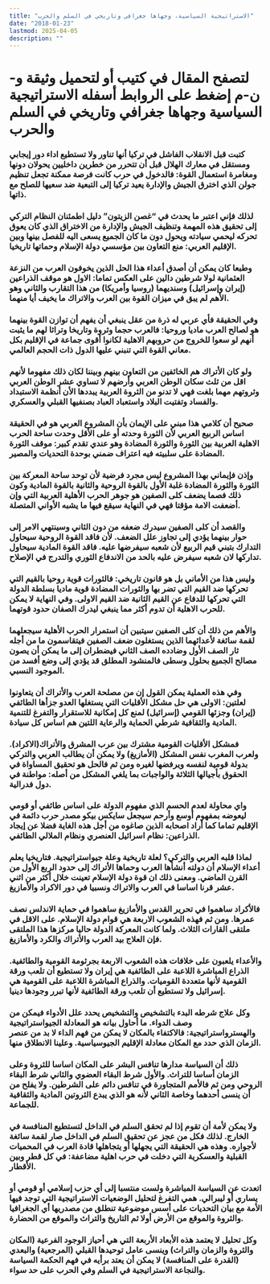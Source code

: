 ```yaml
---
title: "الاستراتيجية السياسية، وجهاها جغرافي وتاريخي في السلم والحرب"
date: "2018-01-23"
lastmod: 2025-04-05
description: ""
---
```

# **لتصفح المقال في كتيب أو لتحميل وثيقة و-ن-م إضغط على الروابط أسفله** **الاستراتيجية السياسية وجهاها جغرافي وتاريخي في السلم والحرب**

### كتبت قبل الانقلاب الفاشل في تركيا أنها تناور ولا تستطيع اداء دور إيجابي ومستقل في معارك الهلال قبل أن تتحرر من خطرين داخليين يحولان دونها ومغامرة استعمال القوة: فالدخول في حرب كانت فرصة ممكنة تجعل تنظيم جولن الذي اخترق الجيش والإدارة يعيد تركيا إلى التبعية ضد سعيها للصلح مع ذاتها.

### لذلك فإني اعتبر ما يحدث في “غصن الزيتون” دليل اطمئنان النظام التركي إلى تحقيق هذه المهمة وتنظيف الجيش والإدارة من الاختراق الذي كان يعوق تحركه ليحمي سيادته ويحول دون ما كان الجميع يسعى اليه للفصل بينها وبين الإقليم العربي: منع التعاون بين مؤسسي دولة الإسلام وحماتها تاريخيا.

### وطبعا كان يمكن أن أصدق أعداء هذا الحل الذين يخوفون العرب من النزعة العثمانية لولا شرطين دالين على العكس تماما: الاول هو موقف الذراعين (إيران وإسرائيل) وسنديهما (روسيا وأمريكا) من هذا التقارب والثاني وهو الأهم لم يبق في ميزان القوة بين العرب والاتراك ما يخيف أيا منهما.

### وفي الحقيقة فأي عربي له ذرة من عقل ينبغي أن يفهم أن توازن القوة بينهما هو لصالح العرب ماديا وروحيا: فالعرب حجما وثروة وتاريخا وتراثا لهم ما يثبت أنهم لو سعوا للخروج من حروبهم الاهلية لكانوا أقوى جماعة في الإقليم بكل معاني القوة التي تنبني عليها الدول ذات الحجم العالمي.

### ولو كان الأتراك هم الخائفين من التعاون بينهم وبيننا لكان ذلك مفهوما لأنهم اقل من ثلث سكان الوطن العربي وأرضهم لا تساوي عشر الوطن العربي وثروتهم مهما بلغت فهي لا تدنو من الثروة العربية يبددها الأن أنظمة الاستبداد والفساد وتفتيت البلاد واستعباد العباد بصنفيها القبلي والعسكري.

### صحيح أن كلامي هذا مبني على الإيمان بأن المشروع العربي هو في الحقيقة اساس الربيع العربي لأن الثورة وحدته أو على الأقل وحدت ساحة الحرب الاهلية العربية بين الثورة والثورة المضادة وهو عندي تقدم كبير: موقف الثورة المضادة على سلبيته فيه اعتراف ضمني بوحدة التحديات والمصير.

### وإذن فإيماني بهذا المشروع ليس مجرد فرضية لأن توحد ساحة المعركة بين الثورة والثورة المضادة غلبة الأول بالقوة الروحية والثانية بالقوة المادية وكون ذلك فصما يضعف كلى الصفين هو جوهر الحرب الأهلية العربية التي وإن أضعفت الامة مؤقتا فهي في النهاية سيقع فيها ما يشبه الأواني المتصلة.

### والقصد أن كلى الصفين سيدرك ضعفه من دون الثاني وسينتهي الامر إلى حوار بينهما يؤدي إلى تجاوز علل الضعف. لأن فاقد القوة الروحية سيحاول التدارك بتبني قيم الربيع لأن شعبه سيفرضها عليه. فاقد القوة المادية سيحاول تداركها لان شعبه سيفرض عليه بالحد من الاندفاع الثوري والتدرج في الإصلاح.

### وليس هذا من الأماني بل هو قانون تاريخي: فالثورات قوية روحيا بالقيم التي تحركها ضد القيم التي تضر بها والثورات المضادة قوية ماديا بسلطة الدولة التي تحركها للدفاع عن القيم الثانية ضد القيم الاولى. وفي النهاية لا يمكن للحرب الاهلية أن تدوم أكثر مما ينبغي ليدرك الصفان حدود قوتهما.

### والأهم من ذلك أن كلى الصفين سيتبين أن استمرار الحرب الأهلية سيجعلهما لقمة سائغة لأعدائهما الذين يستغلون ضعف الصفين فيتقاسمون ما من أجله ثار الصف الأول وضادده الصف الثاني فيضطران إلى ما يمكن أن يصون مصالح الجميع بحلول وسطى فالمنشود المطلق قد يؤدي إلى وضع أفسد من الموجود النسبي.

### وفي هذه العملية يمكن القول إن من مصلحة العرب والأتراك أن يتعاونوا لعلتين: الاولى هي حل مشكل الأقليات التي يستغلها العدو جزأها الطائفي (إيران) وجزئها القومي (إسرائيل) لمنع كل إمكانية للاستقرار والتفرغ للتنمية المادية والثقافية شرطي الحماية والرعاية اللتين هم اساس كل سيادة.

### فمشكل الأقليات القومية مشترك بين عرب المشرق والأتراك(الاكراد). ولعرب المغرب نفس المشكل (الأمازيغ) ولا يمكن أن يطالب العربي والتركي بدولة قومية لنفسه ويرفضها لغيره ومن ثم فالحل هو تحقيق المساواة في الحقوق بأجيالها الثلاثة والواجبات بما يلغي المشكل من أصله: مواطنة في دول فدرالية.

### واي محاولة لعدم الحسم الذي مفهوم الدولة على اساس طائفي أو قومي ليعوضه بمفهوم أوسع وأرحم سيجعل سايكس بيكو مصدر حرب دائمة في الإقليم تماما كما أراد اصحابه الذين صاغوه من أجل هذه الغاية فضلا عن إيجاد الذراعين: نظام اسرائيل العنصري ونظام الملالي الطائفي.

### لماذا قلبه العربي والتركي؟ لعلة تاريخية وعلة جيواستراتيجية. فتاريخيا يعلم أعداء الإسلام أن دولته أنشأها العرب وحماها الأتراك إلى حدود الربع الأول من القرن الماضي. ومعنى ذلك ان قوة دولة الإسلام تعينت خلال أكثر من اثني عشر قرنا اساسا في العرب والاتراك ونسبيا في دور الاكراد والأمازيغ.

### فالأكراد ساهموا في تحرير القدس والأمازيغ ساهموا في حماية الاندلس نصف عمرها. ومن ثم فهذه الشعوب الاربعة هي قوام دولة الإسلام. على الاقل في ملتقى القارات الثلاث. ولما كانت المعركة الدولة حاليا مركزها هذا الملتقى فإن العلاج بيد العرب والأتراك والكرد والأمازيغ.

### والأعداء يلعبون على خلافات هذه الشعوب الاربعة بجرثومة القومية والطائفية. الذراع المباشرة اللاعبة على الطائفية هي إيران ولا تستطيع أن تلعب ورقة القومية لأنها متعددة القوميات. والذراع المباشرة اللاعبة على القومية هي إسرائيل ولا تستطيع أن تلعب ورقة الطائفية لأنها تبرر وجودها دينيا.

### وكل علاج شرطه البدء بالتشخيص والتشخيص يحدد علل الأدواء فيمكن من وصف الدواء. ما أحاول بيانه هو المعادلة الجيواستراتيجية والهسترواستراتيجية: فالاكتفاء بالمكان لا يمكن من فهم الداء لا بد من عنصر الزمان الذي حدد مع المكان معادلة الإقليم الجيوسياسية. وعلينا الانطلاق منها.

### ذلك أن السياسة مدارها تنافس البشر على المكان اساسا للثروة وعلى الزمان أساسا للتراث. والأول شرط البقاء العضوي والثاني شرط البقاء الروحي ومن ثم فالأمم المتجاورة في تنافس دائم على الشرطين. ولا يفلح من أن ينسى أحدهما وخاصة الثاني لأنه هو الذي يبدع الثروتين المادية والثقافية للجماعة.

### ولا يمكن لأمة أن تقوم إذا لم تحقق السلم في الداخل لتستطيع المنافسة في الخارج. لذلك فكل من عجز عن تحقيق السلم في الداخل صار لقمة سائغة لأجواره. وهذه هي الحقيقة التي يجهلها أو يتجاهلها قادة العرب في المحميات القبلية والعسكرية التي دخلت في حرب اهلية مضاعفة: في كل قطر وبين الأقطار.

### اتعدت عن السياسة المباشرة ولست منتسبا إلى أي حزب إسلامي أو قومي أو يساري أو ليبرالي. همي التفرغ لتحليل الوضعيات الاستراتيجية التي توجد فيها الأمة مع بيان التحديات على أسس موضوعية تنطلق من مصدريها أي الجغرافيا والثروة والموقع من الأرض أولا ثم التاريخ والتراث والموقع من الحضارة.

### وكل تحليل لا يعتمد هذه الأبعاد الأربعة التي هي أحياز الوجود الفرعية (المكان والثروة والزمان والتراث) وينسى عامل توحيدها القبلي (المرجعية) والبعدي (القدرة على المنافسة) لا يمكن أن يعتد برأيه في فهم الحكمة السياسة والنجاعة الاستراتيجية في السلم وفي الحرب على حد سواء.

###
